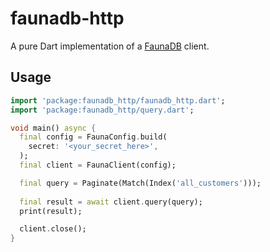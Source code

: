 # faunadb-http

A pure Dart implementation of a [FaunaDB][faunadb] client.

[faunadb]: https://fauna.com/ 

## Usage

```dart
import 'package:faunadb_http/faunadb_http.dart';
import 'package:faunadb_http/query.dart';

void main() async {
  final config = FaunaConfig.build(
    secret: '<your_secret_here>',
  );
  final client = FaunaClient(config);

  final query = Paginate(Match(Index('all_customers')));
  
  final result = await client.query(query);
  print(result);

  client.close();
}
```